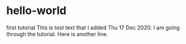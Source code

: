 # hello-world
first tutorial
This is test text that I added Thu 17 Dec 2020. I am going through the tutorial.
Here is another line.
